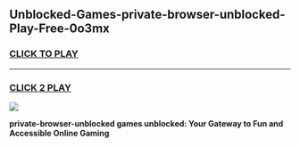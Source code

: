 
## Unblocked-Games-private-browser-unblocked-Play-Free-0o3mx
<h3>
<a href="https://premium76.site?title=private-browser-unblocked&ref=23A">CLICK TO PLAY</a></h3>
<hr>

<h3>
<a href="https://premium76.site?title=private-browser-unblocked&ref=23A">CLICK 2 PLAY</a>
  
</h3>

<a href="https://premium76.site?title=private-browser-unblocked&ref=23A"><img src="https://clearcache.store/games.png"></a>


**private-browser-unblocked games unblocked: Your Gateway to Fun and Accessible Online Gaming**
